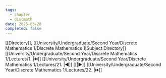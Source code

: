 ```yaml
---
tags:
  - chapter
  - discmath
date: 2025-03-28
completed: false
---
```

[[Directory]], [[University/Undergraduate/Second Year/Discrete Mathematics 1/Discrete Mathematics 1|Subject Directory]]
[[University/Undergraduate/Second Year/Discrete Mathematics 1/Lectures/1. |🞀🞀]] [[University/Undergraduate/Second Year/Discrete Mathematics 1/Lectures/21. |◀]] [[|▶]] [[University/Undergraduate/Second Year/Discrete Mathematics 1/Lectures/22. |🞂🞂]]
# 
## 
### 